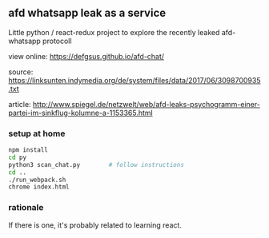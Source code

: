 
## afd whatsapp leak as a service

Little python / react-redux project to explore the recently leaked afd-whatsapp protocoll

view online: https://defgsus.github.io/afd-chat/

source: https://linksunten.indymedia.org/de/system/files/data/2017/06/3098700935.txt

article: http://www.spiegel.de/netzwelt/web/afd-leaks-psychogramm-einer-partei-im-sinkflug-kolumne-a-1153365.html


### setup at home

```bash
npm install
cd py
python3 scan_chat.py        # follow instructions
cd ..
./run_webpack.sh
chrome index.html
```

### rationale

If there is one, it's probably related to learning react.
